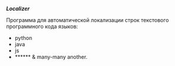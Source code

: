 ***Localizer***

Программа для автоматической локализации строк текстового программного кода языков:

- python
- java
- js
- ****** & many-many another.
